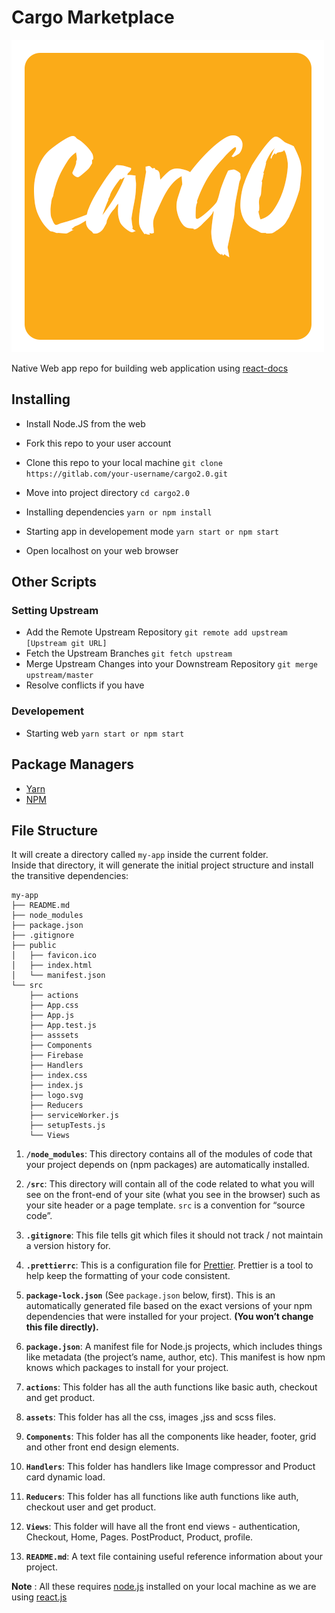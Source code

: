 # Cargo Marketplace

![CarGo_Temp_Logo](./public/--favicon.png)

Native Web app repo for building web application using [react-docs](https://reactjs.org/docs/getting-started.html)

## Installing

- Install Node.JS from the web
- Fork this repo to your user account 
- Clone this repo to your local machine 
`git clone https://gitlab.com/your-username/cargo2.0.git`
- Move into project directory 
`cd cargo2.0`
- Installing dependencies 
`yarn or npm install`


- Starting app in developement mode
`yarn start or npm start`
- Open localhost on your web browser



## Other Scripts

 ### Setting Upstream
 - Add the Remote Upstream Repository `git remote add upstream [Upstream git URL]`
 - Fetch the Upstream Branches `git fetch upstream`
 - Merge Upstream Changes into your Downstream Repository `git merge upstream/master`
 - Resolve conflicts if you have

 ### Developement
 - Starting  web  `yarn start or npm start`


 ## Package Managers

 - [Yarn](https://yarnpkg.com/en/docs/install)
 - [NPM](https://www.npmjs.com/)

 ## File Structure
It will create a directory called `my-app` inside the current folder.<br>
Inside that directory, it will generate the initial project structure and install the transitive dependencies:

```
my-app
├── README.md
├── node_modules
├── package.json
├── .gitignore
├── public
│   ├── favicon.ico
│   ├── index.html
│   └── manifest.json
└── src
    ├── actions
    ├── App.css
    ├── App.js
    ├── App.test.js
    ├── asssets
    ├── Components
    ├── Firebase
    ├── Handlers
    ├── index.css
    ├── index.js
    ├── logo.svg
    ├── Reducers
    ├── serviceWorker.js
    ├── setupTests.js
    └── Views
```

1.  **`/node_modules`**: This directory contains all of the modules of code that your project depends on (npm packages) are automatically installed.

2.  **`/src`**: This directory will contain all of the code related to what you will see on the front-end of your site (what you see in the browser) such as your site header or a page template. `src` is a convention for “source code”.

3.  **`.gitignore`**: This file tells git which files it should not track / not maintain a version history for.

4.  **`.prettierrc`**: This is a configuration file for [Prettier](https://prettier.io/). Prettier is a tool to help keep the formatting of your code consistent.

5. **`package-lock.json`** (See `package.json` below, first). This is an automatically generated file based on the exact versions of your npm dependencies that were installed for your project. **(You won’t change this file directly).**

6. **`package.json`**: A manifest file for Node.js projects, which includes things like metadata (the project’s name, author, etc). This manifest is how npm knows which packages to install for your project.

7. **`actions`**: This folder has all the auth functions like basic auth, checkout and get product.

8. **`assets`**: This folder has all the css, images ,jss and scss files.

9. **`Components`**: This folder has all the components like header, footer, grid and other front end design elements.

10. **`Handlers`**: This folder has handlers like Image compressor and Product card dynamic load.

11. **`Reducers`**: This folder has all functions like auth functions like auth, checkout user and get product.

12. **`Views`**: This folder will have all the front end views - authentication, Checkout, Home, Pages. PostProduct, Product, profile.

13. **`README.md`**: A text file containing useful reference information about your project.


__Note__ : All these requires [node.js](https://nodejs.org/en/) installed on your local machine as we are using [react.js](https://github.com/facebook/react)
